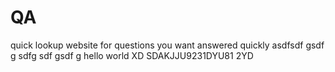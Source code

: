 # QA
quick lookup website for questions you want answered quickly
asdfsdf
gsdf\
g
sdfg
sdf
gsdf
g
hello world XD SDAKJJU9231DYU81 2YD